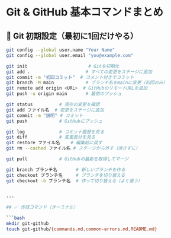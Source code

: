 # Git & GitHub 基本コマンドまとめ

## 🔧 Git 初期設定（最初に1回だけやる）

```bash
git config --global user.name "Your Name"
git config --global user.email "you@example.com"

git init                       # Gitを初期化
git add .                     # すべての変更をステージに追加
git commit -m "初回コミット"  # コメント付きでコミット
git branch -M main            # ブランチ名をmainに変更（初回のみ）
git remote add origin <URL>  # GitHubのリモートURLを追加
git push -u origin main       # 最初のプッシュ

git status          # 現在の変更を確認
git add ファイル名  # 変更をステージに追加
git commit -m "説明" # コミット
git push            # GitHubにプッシュ

git log             # コミット履歴を見る
git diff            # 変更差分を見る
git restore ファイル名    # 編集前に戻す
git rm --cached ファイル名 # ステージから外す（消さずに）

git pull            # GitHubの最新を取得してマージ

git branch ブランチ名       # 新しいブランチを作る
git checkout ブランチ名     # ブランチを切り替える
git checkout -b ブランチ名  # 作って切り替える（よく使う）


---

## ✅ 作成コマンド（ターミナル）

```bash
mkdir git-github
touch git-github/{commands.md,common-errors.md,README.md}
